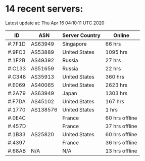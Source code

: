 # 14 recent servers:

Latest update at: Thu Apr 16 04:10:11 UTC 2020

| ID | ASN | Server Country | Online |
| -- | --- | -------------- | ------ |
| #.7F1D | AS63949 | Singapore | 66 hrs |
| #.9FC3 | AS53889 | United States | 1095 hrs |
| #.1F2B | AS49392 | Russia | 27 hrs |
| #.C133 | AS51659 | Russia | 22 hrs |
| #.C348 | AS35913 | United States | 360 hrs |
| #.E069 | AS40065 | United States | 2623 hrs |
| #.2A79 | AS63949 | Japan | 1303 hrs |
| #.F7DA | AS45102 | United States | 167 hrs |
| #.1770 | AS138576 | United States | 1 hrs |
| #.0E4C |  | France | 60 hrs offline |
| #.457D |  | France | 37 hrs offline |
| #.1B33 | AS25820 | United States | 60 hrs offline |
| #.4397 |  | France | 36 hrs offline |
| #.68AB | N/A | N/A | 13 hrs offline |

